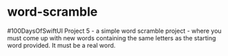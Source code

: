 # word-scramble
#100DaysOfSwiftUI Project 5 - a simple word scramble project - where you must come up with new words containing the same letters as the starting word provided. It must be a real word.
